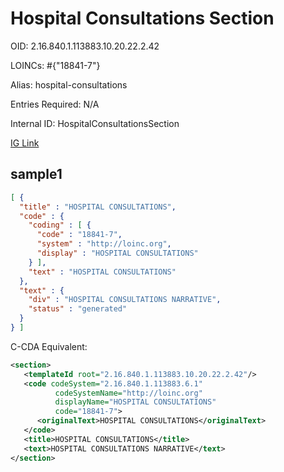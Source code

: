 # Hospital Consultations Section

OID: 2.16.840.1.113883.10.20.22.2.42

LOINCs: #{"18841-7"}

Alias: hospital-consultations

Entries Required: N/A

Internal ID: HospitalConsultationsSection

[IG Link](https://www.hl7.org/ccdasearch/templates/2.16.840.1.113883.10.20.22.2.42.html)

## sample1

```json
[ {
  "title" : "HOSPITAL CONSULTATIONS",
  "code" : {
    "coding" : [ {
      "code" : "18841-7",
      "system" : "http://loinc.org",
      "display" : "HOSPITAL CONSULTATIONS"
    } ],
    "text" : "HOSPITAL CONSULTATIONS"
  },
  "text" : {
    "div" : "HOSPITAL CONSULTATIONS NARRATIVE",
    "status" : "generated"
  }
} ]
```

C-CDA Equivalent:
```xml
<section>
   <templateId root="2.16.840.1.113883.10.20.22.2.42"/>
   <code codeSystem="2.16.840.1.113883.6.1"
          codeSystemName="http://loinc.org"
          displayName="HOSPITAL CONSULTATIONS"
          code="18841-7">
      <originalText>HOSPITAL CONSULTATIONS</originalText>
   </code>
   <title>HOSPITAL CONSULTATIONS</title>
   <text>HOSPITAL CONSULTATIONS NARRATIVE</text>
</section>
```